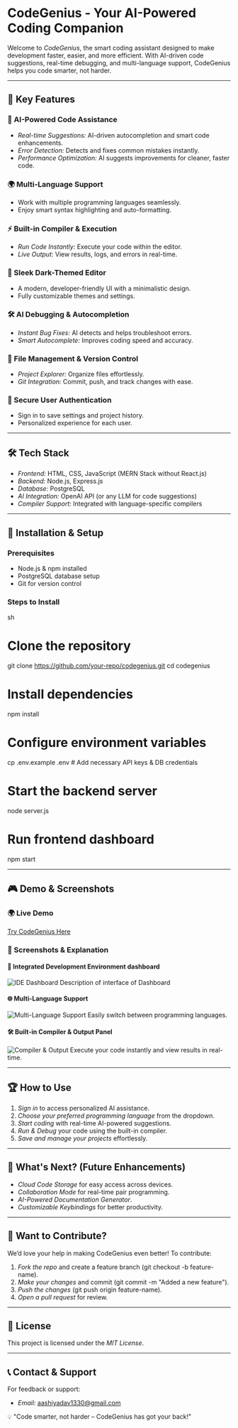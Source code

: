 # CodeGenius - Your AI-Powered Coding Companion

Welcome to *CodeGenius*, the smart coding assistant designed to make development faster, easier, and more efficient. With AI-driven code suggestions, real-time debugging, and multi-language support, CodeGenius helps you code smarter, not harder.

---

## 🎯 Key Features

### 🤖 AI-Powered Code Assistance
- *Real-time Suggestions:* AI-driven autocompletion and smart code enhancements.
- *Error Detection:* Detects and fixes common mistakes instantly.
- *Performance Optimization:* AI suggests improvements for cleaner, faster code.

### 🌍 Multi-Language Support
- Work with multiple programming languages seamlessly.
- Enjoy smart syntax highlighting and auto-formatting.

### ⚡ Built-in Compiler & Execution
- *Run Code Instantly:* Execute your code within the editor.
- *Live Output:* View results, logs, and errors in real-time.

### 🎨 Sleek Dark-Themed Editor
- A modern, developer-friendly UI with a minimalistic design.
- Fully customizable themes and settings.

### 🛠 AI Debugging & Autocompletion
- *Instant Bug Fixes:* AI detects and helps troubleshoot errors.
- *Smart Autocomplete:* Improves coding speed and accuracy.

### 📂 File Management & Version Control
- *Project Explorer:* Organize files effortlessly.
- *Git Integration:* Commit, push, and track changes with ease.

### 🔐 Secure User Authentication
- Sign in to save settings and project history.
- Personalized experience for each user.

---

## 🛠 Tech Stack
- *Frontend:* HTML, CSS, JavaScript (MERN Stack without React.js)
- *Backend:* Node.js, Express.js
- *Database:* PostgreSQL
- *AI Integration:* OpenAI API (or any LLM for code suggestions)
- *Compiler Support:* Integrated with language-specific compilers

---

## 📌 Installation & Setup
### Prerequisites
- Node.js & npm installed
- PostgreSQL database setup
- Git for version control

### Steps to Install
sh
# Clone the repository
git clone https://github.com/your-repo/codegenius.git
cd codegenius

# Install dependencies
npm install

# Configure environment variables
cp .env.example .env  # Add necessary API keys & DB credentials

# Start the backend server
node server.js

# Run frontend dashboard
npm start


---

## 🎮 Demo & Screenshots
### 🌍 Live Demo
[Try CodeGenius Here](https://your-demo-link.com)

### 📸 Screenshots & Explanation
#### 📝 Integrated Development Environment dashboard
![IDE Dashboard]([(https://ibb.co/CsBHX98L)])
Description of interface of Dashboard

#### 🌐 Multi-Language Support
![Multi-Language Support](https://your-image-link.com)
Easily switch between programming languages.

#### 🛠 Built-in Compiler & Output Panel
![Compiler & Output](https://your-image-link.com)
Execute your code instantly and view results in real-time.

---

## 🏆 How to Use
1. *Sign in* to access personalized AI assistance.
2. *Choose your preferred programming language* from the dropdown.
3. *Start coding* with real-time AI-powered suggestions.
4. *Run & Debug* your code using the built-in compiler.
5. *Save and manage your projects* effortlessly.

---

## 🚀 What's Next? (Future Enhancements)
- *Cloud Code Storage* for easy access across devices.
- *Collaboration Mode* for real-time pair programming.
- *AI-Powered Documentation Generator*.
- *Customizable Keybindings* for better productivity.

---

## 🤝 Want to Contribute?
We’d love your help in making CodeGenius even better! To contribute:
1. *Fork the repo* and create a feature branch (git checkout -b feature-name).
2. *Make your changes* and commit (git commit -m "Added a new feature").
3. *Push the changes* (git push origin feature-name).
4. *Open a pull request* for review.

---

## 📜 License
This project is licensed under the *MIT License*.

---

## 📞 Contact & Support
For feedback or support:
- *Email:* aashiyadav1330@gmail.com

💡 "Code smarter, not harder – CodeGenius has got your back!"
